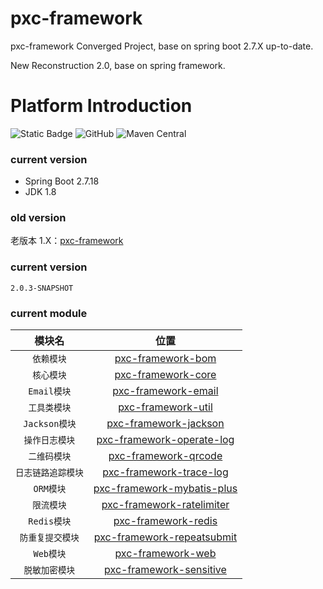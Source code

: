 # pxc-framework

pxc-framework Converged Project, base on spring boot 2.7.X up-to-date.

New Reconstruction 2.0, base on spring framework.

# Platform Introduction

![Static Badge](https://img.shields.io/badge/1.8%2B-red?logo=oracle&logoColor=%23F80000&label=JDK&link=https%3A%2F%2Fwww.oracle.com%2Fjava%2Ftechnologies%2Fdownloads%2F%23java8)
![GitHub](https://img.shields.io/github/license/panxiaochao/pxc-framework?color=%230094F5)
![Maven Central](https://img.shields.io/maven-central/v/io.github.panxiaochao/pxc-framework-core?color=%2300B388)

### current version

- Spring Boot 2.7.18
- JDK 1.8

### old version

老版本 1.X：[pxc-framework](https://github.com/panxiaochao/pxc-framework)

### current version

`2.0.3-SNAPSHOT`

### current module

|     模块名     |                            位置                            |
|:-----------:|:--------------------------------------------------------:|
|   `依赖模块`    |          [pxc-framework-bom](pxc-framework-bom)          |
|   `核心模块`    |         [pxc-framework-core](pxc-framework-core)         |
|  `Email模块`  |        [pxc-framework-email](pxc-framework-email)        |
|   `工具类模块`   |         [pxc-framework-util](pxc-framework-util)         |
| `Jackson模块` |      [pxc-framework-jackson](pxc-framework-jackson)      |
|  `操作日志模块`   |  [pxc-framework-operate-log](pxc-framework-operate-log)  |
|   `二维码模块`   |       [pxc-framework-qrcode](pxc-framework-qrcode)       |
| `日志链路追踪模块`  |    [pxc-framework-trace-log](pxc-framework-trace-log)    |
|   `ORM模块`   | [pxc-framework-mybatis-plus](pxc-framework-mybatis-plus) |
|   `限流模块`    |  [pxc-framework-ratelimiter](pxc-framework-ratelimiter)  |
|  `Redis模块`  |        [pxc-framework-redis](pxc-framework-redis)        |
|  `防重复提交模块`  | [pxc-framework-repeatsubmit](pxc-framework-repeatsubmit) |
|   `Web模块`   |          [pxc-framework-web](pxc-framework-web)          |
|  `脱敏加密模块`   |    [pxc-framework-sensitive](pxc-framework-sensitive)    |

